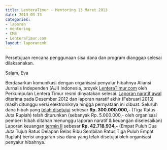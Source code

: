 ```yaml
---
title: LenteraTimur - Mentoring 13 Maret 2013
date: 2013-03-13
categories:
- laporan
- mentoring
- CMB
- LenteraTimur.com
layout: laporancmb
---
```


Persetujuan rencana penggunaan sisa dana dan program dianggap selesai dilaksanakan.

Salam, Eva 


Berdasarkan komunikasi dengan organisasi penyalur hibahnya Aliansi Jurnalis Independen (AJI) Indonesia, proyek [LenteraTimur.com](http://wiki.ciptamedia.org/wiki/LenteraTimur.com) oleh Perkumpulan Lentera Timur resmi dinyatakan selesai. [Laporan naratif awal](http://wiki.ciptamedia.org/wiki/Lentera_Timur.com/Laporan) diterima pada Desember 2012 dan laporan naratif akhir (Februari 2013) masih ditunggu versi elektroniknya hingga pernyataan ini dibuat. Seluruh dana hibah yang [telah disetujui](http://wiki.ciptamedia.org/wiki/Tabel_penerima_hibah#Aliansi_Jurnalis_Independen_Indonesia) sebesar **Rp. 300.000.000,-** (Tiga Ratus Juta Rupiah) telah diturunkan (sebanyak Rp. 5.000.000,- oleh organisasi pemberi hibah ditahan menunggu laporan naratif & keuangan diselesaikan)
Laporan keuangan [termin II](http://wiki.ciptamedia.org/wiki/Templat:Lentera-Termin2) sebesar **Rp. 42.718.934,-** (Empat Puluh Dua Juta Tujuh Ratus Delapan Belas Ribu Sembilan Ratus Tiga Puluh Empat Rupiah) berisi anggaran sisa dana yang telah disetujui oleh organisasi penyalur hibahnya.
